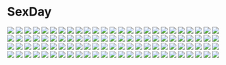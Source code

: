 # SexDay
![](https://konachan.com/image/7ef42459616596f81d3313c3304a6a41/Konachan.com%20-%20282730%20armor%20bow%20brown_hair%20building%20chrisha_%28king%27s_raid%29%20dress%20flowers%20gloves%20green_eyes%20king%27s_raid%20long_hair%20thighhighs%20twintails.jpg)
![](https://konachan.com/image/9437b318138cb3e8c0d0d78734f20f3a/Konachan.com%20-%2058418%20amami_haruka%20hoshii_miki%20idolmaster%20kisaragi_chihaya.jpg)
![](https://konachan.com/image/f552b35c6686708ac7de155040d11507/Konachan.com%20-%20167567%20aida_mana%20ass%20blue_eyes%20blue_hair%20blush%20boots%20choker%20dildo%20elenab%20group%20long_hair%20nopan%20nude%20pink_eyes%20precure%20pussy%20red_hair%20tears%20wet%20white.jpg)
![](https://konachan.com/image/f9faa7c449dcb8e5c49ac0b61eac64d4/Konachan.com%20-%2054852%20makinami_mari_illustrious%20neon_genesis_evangelion%20polychromatic.jpg)
![](https://konachan.com/image/b242b58eae4317abbc9a1f968ba6f1d8/Konachan.com%20-%20126839%20blue_eyes%20bouno_satoshi%20close%20hat%20original.jpg)
![](https://konachan.com/jpeg/29388eb21f1aecbc006ccbcfa1ccc558/Konachan.com%20-%20197490%20bed%20blush%20breasts%20game_cg%20gray_hair%20nipples%20no_bra%20ojitcha%20panties%20peassoft%20purple_eyes%20spread_legs%20touma_misuzu%20twintails%20underwear.jpg)
![](https://konachan.com/image/cd731e19ff35da39c45085d0c991e32e/Konachan.com%20-%2072043%20jpeg_artifacts%20madobe_nanami%20microsoft%20os-tan%20windows.jpg)
![](https://konachan.com/jpeg/43b6df4947de52fcaefbed4d78d30174/Konachan.com%20-%20235663%20aka_tsuki%20bed%20blonde_hair%20breasts%20headband%20kasumigaoka_utaha%20long_hair%20pantyhose%20red_eyes%20school_uniform%20skirt%20undressing.jpg)
![](https://konachan.com/jpeg/0c4232c189983bdeb8067d97cec298d4/Konachan.com%20-%20259478%20aircraft%20blonde_hair%20brown_eyes%20building%20city%20clouds%20hoodie%20long_hair%20original%20scenic%20sky%20tokunaga_akimasa.jpg)
![](https://konachan.com/image/9f9e16f3f8067ec8cdbba0f38ea6f5e5/Konachan.com%20-%20267911%20aliasing%20aqua_eyes%20blush%20bow%20breasts%20cheerleader%20hasumi_%28hasubatake39%29%20headband%20long_hair%20original%20red_hair%20skirt.jpg)
![](https://konachan.com/image/d378f95b4bb3fb0fd2fbdbf51562f124/Konachan.com%20-%20179530%202girls%20armor%20black_hair%20blue_eyes%20gloves%20kill_la_kill%20kiryuin_satsuki%20long_hair%20matoi_ryuuko%20negresco%20purple_eyes%20short_hair%20underboob.jpg)
![](https://konachan.com/image/d5088787954710122056144bb06ec7a4/Konachan.com%20-%20173745%20flowers%20gray_hair%20green_eyes%20hayashi_kewi%20headband%20katana%20konpaku_youmu%20myon%20short_hair%20skirt%20sword%20touhou%20weapon.jpg)
![](https://konachan.com/jpeg/394a9bf2efa0b93f6d208c7c8976fcbc/Konachan.com%20-%20278426%20aqua_eyes%20blush%20breast_hold%20breasts%20cameltoe%20cum%20navel%20nipples%20no_bra%20panties%20scan%20shirt_lift%20short_hair%20tagme_%28artist%29%20underwear%20white.jpg)
![](https://konachan.com/jpeg/8739dbfbac1154ba2937aab3d99b710d/Konachan.com%20-%20271523%20blush%20braids%20brown_hair%20japanese_clothes%20lolita_fashion%20long_hair%20matsumiya_kiseri%20red_eyes%20scan%20socks.jpg)
![](https://konachan.com/image/23bad2a13d351b11398426d46cfc1a11/Konachan.com%20-%20251934%20aqua_eyes%20blonde_hair%20blush%20breasts%20heart%20long_hair%20no_bra%20original%20panties%20ponytail%20shorts%20striped_panties%20thighhighs%20underwear%20zettai_ryouiki.jpg)
![](https://konachan.com/image/422b8ec712bef5873867cb9f00253db8/Konachan.com%20-%2083048%20blue_eyes%20green_hair%20hinasaki%20japanese_clothes%20kochiya_sanae%20long_hair%20miko%20nopan%20touhou.jpg)
![](https://konachan.com/jpeg/162ac4efc4108acc1745ef9407167598/Konachan.com%20-%20282996%20blonde_hair%20blue_eyes%20blush%20butterfly%20close%20cona_kinaco%20gradient%20long_hair%20original%20ponytail.jpg)
![](https://konachan.com/image/83e227b8edefd25be515da770a50a338/Konachan.com%20-%20281436%20animal%20black_hair%20building%20cat%20clouds%20industrial%20lighthouse%20long_hair%20original%20ponytail%20scenic%20signed%20skirt%20sky%20stars%20sunset%20train%20water.jpg)
![](https://konachan.com/image/c2690b8c7cdc17a546e80912b91bc246/Konachan.com%20-%20260286%20albedo%20avamone%20black_hair%20breasts%20cleavage%20demon%20dress%20elbow_gloves%20gloves%20horns%20long_hair%20no_bra%20overlord%20signed%20wings%20yellow_eyes.jpg)
![](https://konachan.com/image/4e2f098b0fb3b77b131f5b9d81ee704e/Konachan.com%20-%2066070%20animal_ears%20blue_eyes%20bunny_ears%20bunnygirl%20haru_aki%20long_hair%20megurine_luka%20pink_hair%20vocaloid.jpg)
![](https://konachan.com/jpeg/e4854b0b69eb5dd9fc1c0a0c67a8a98b/Konachan.com%20-%20257350%20black_hair%20boat%20brown_eyes%20clouds%20ebizome%20elbow_gloves%20gloves%20long_hair%20navel%20panties%20sky%20spread_legs%20thighhighs%20underwear%20water%20weapon.jpg)
![](https://konachan.com/image/72274baa6b5db5a34cbaae38868db590/Konachan.com%20-%20177875%20flowers%20gloves%20green_eyes%20green_hair%20hatsune_miku%20long_hair%20sayamachi%20vocaloid.jpg)
![](https://konachan.com/jpeg/87429b9dde494cef300c9694abc83354/Konachan.com%20-%20300886%20a.yuuki%20censored%20green_hair%20male%20nude%20orange_eyes%20original%20penis%20sex%20short_hair.jpg)
![](https://konachan.com/image/2e4ef700b8064b119f0c5de58601d3f3/Konachan.com%20-%2039808%20hayasaka_hiyori%20mizuiro%20panties%20underwear%20white.jpg)
![](https://konachan.com/image/e3f1192d5e1b542ca1581768844ae034/Konachan.com%20-%2067303%20akaba_chizuru%20sakurano_kurimu%20school_uniform%20seitokai_no_ichizon%20shiina_mafuyu%20shiina_minatsu%20sugisaki_ken.jpg)
![](https://konachan.com/image/428c864efc4a3b9ea68524818275da6e/Konachan.com%20-%2091074%202girls%20blush%20brown_eyes%20brown_hair%20japanese_clothes%20long_hair%20misaka_mikoto%20pink_eyes%20shirai_kuroko%20short_hair%20to_aru_majutsu_no_index%20twintails%20wink.jpg)
![](https://konachan.com/image/a291d3738a91313d9c4991892793fde7/Konachan.com%20-%2098807%20akiyama_mio%20amakusa_shino%20infinite_stratos%20k-on%21%20kore_wa_zombie_desu_ka%3F%20kumashiro_maya%20saitoyu00%20seitokai_yakuindomo%20shinonono_houki%20white.jpg)
![](https://konachan.com/jpeg/cfc49d82efc743c8e191595a2d7a39d8/Konachan.com%20-%20234342%20ass%20barefoot%20bikini%20blonde_hair%20blush%20kaho_okashii%20long_hair%20purple_eyes%20scan%20sky%20sunglasses%20swimsuit%20third-party_edit%20vert%20water.jpg)
![](https://konachan.com/jpeg/5b8e305e1e62d16da155bb9ec9329427/Konachan.com%20-%20245024%20aqua_eyes%20breasts%20elbow_gloves%20fate_%28series%29%20gloves%20handjob%20hewsack%20long_hair%20nipples%20penis%20pointed_ears%20red_hair%20sex%20thighhighs%20uncensored.jpg)
![](https://konachan.com/image/817e20d142a14ce8c2d7bda7bb59f424/Konachan.com%20-%20144637%20blue_eyes%20bra%20braids%20brown_hair%20khalitzburg%20navel%20original%20panties%20see_through%20short_hair%20stockings%20underwear.jpg)
![](https://konachan.com/jpeg/e45dd9e9d95ceb7f8d6917b1e68868da/Konachan.com%20-%20252800%20anthropomorphism%20boots%20breasts%20brown_eyes%20brown_hair%20haruna_%28kancolle%29%20japanese_clothes%20kantai_collection%20long_hair%20petals%20thighhighs%20white.jpg)
![](https://konachan.com/jpeg/235c9fd696ff56a4148d20fa26040748/Konachan.com%20-%20104620%202girls%20aqua_eyes%20aqua_hair%20ass%20cameltoe%20goma_azarasi%20headphones%20panties%20pink_hair%20skirt%20tattoo%20thighhighs%20twintails%20underwear%20upskirt%20vocaloid.jpg)
![](https://konachan.com/jpeg/f2276e153e8a3dbb344aafdfbd8559b9/Konachan.com%20-%20135214%20breasts%20cropped%20food%20fruit%20naruse_mamoru%20nipples%20nude%20original%20pink_hair%20strawberry%20thighhighs%20topless.jpg)
![](https://konachan.com/image/05ba1fb654ebcb7c1c41046d28d630dc/Konachan.com%20-%2043475%20crueltear%20trigger_heart_exelica.jpg)
![](https://konachan.com/jpeg/32e3b033801f10ab4f6868c66dc7c428/Konachan.com%20-%20186616%20armored_core%20armored_core_5%20ebizome%20mecha%20signed.jpg)
![](https://konachan.com/image/1e52653928a19eb0b5479c05948f5815/Konachan.com%20-%20299260%202girls%20anthropomorphism%20azur_lane%20breast_hold%20breasts%20cleavage%20dido_%28azur_lane%29%20long_hair%20maid%20schreibe_shura%20short_hair%20sirius_%28azur_lane%29%20white.jpg)
![](https://konachan.com/image/073da8e66cc2921cdef3493f0dd5cab1/Konachan.com%20-%20291728%20animal_ears%20ass%20bed%20black_hair%20catgirl%20dress%20gradient%20moon%20nopan%20original%20polychromatic%20red_eyes%20sheya%20short_hair%20signed%20skull%20tail%20tattoo.jpg)
![](https://konachan.com/image/124c16181bedb71036c1ff40178dc34b/Konachan.com%20-%2070248%20g-taste%20long_hair%20tagme.jpg)
![](https://konachan.com/image/07a66b8f08407b2f0dac63dfaeccfe5a/Konachan.com%20-%20238236%202girls%20animal%20bird%20book%20bow%20brown_hair%20candy%20glasses%20green_eyes%20lollipop%20long_hair%20original%20twins%20twintails%20water%20watermark%20yukisaki_mayui.jpg)
![](https://konachan.com/image/2fb30b7ce41d7752e9f7fc319cdb0739/Konachan.com%20-%20180190%20alcd%20clouds%20dragon%20gloves%20katana%20long_hair%20orange_eyes%20original%20pixiv_fantasia%20pointed_ears%20red_hair%20sword%20water%20weapon.jpg)
![](https://konachan.com/jpeg/d18b3d3ad0d5333ddacabf520707badf/Konachan.com%20-%20191737%20breasts%20gaston18%20nipples%20tagme%20third-party_edit%20wet%20white.jpg)
![](https://konachan.com/image/55d4b525d9a6d25ab75b1fcac15b196a/Konachan.com%20-%20272213%20animal_ears%20black_hair%20blue_eyes%20catgirl%20chibi%20choker%20food%20gems_company%20hoodie%20mizushima_aoi%20short_hair%20tama_%28tama-s%29.jpg)
![](https://konachan.com/image/9d73b4e700177cf2df9ac5d9b778a7bd/Konachan.com%20-%20246683%20ahri_%28league_of_legends%29%20animal_ears%20blue_hair%20cum%20foxgirl%20handjob%20league_of_legends%20multiple_tails%20penis%20ricegnat%20short_hair%20tail%20uncensored.jpg)
![](https://konachan.com/image/097d1107fea99404a84f7a21315ed1c2/Konachan.com%20-%2053527%20blue_eyes%20blue_hair%20ikamusume%20long_hair%20shinryaku%21_ikamusume%20white.jpg)
![](https://konachan.com/image/99cda16bb5f21ed49e0378c9d0509548/Konachan.com%20-%20191230%20beach%20brown_eyes%20green_hair%20tagme.jpg)
![](https://konachan.com/jpeg/a5a8ca70a620be5be66b6c3d3fbdbf44/Konachan.com%20-%20140967%20elena_peoples%20eureka_seven_ao%20vector.jpg)
![](https://konachan.com/jpeg/98bd161d0a04b5c6a3cf9122ac4330e7/Konachan.com%20-%2059279%20akiyama_mio%20hirasawa_yui%20k-on%21%20kotobuki_tsumugi%20tainaka_ritsu.jpg)
![](https://konachan.com/image/93b86f9158ba04f137bde177b3079ecc/Konachan.com%20-%20289371%20blonde_hair%20blush%20bow%20brown_eyes%20close%20flowers%20headdress%20horns%20leaves%20long_hair%20original%20ribbons%20rose%20shiwasu_horio.jpg)
![](https://konachan.com/jpeg/7cb87bfdb3d4229ba1281e4cc169a868/Konachan.com%20-%20115322%20bra%20breasts%20deego_%28omochi_bazooka%29%20kochiya_sanae%20nipples%20open_shirt%20panties%20panty_pull%20touhou%20underwear.jpg)
![](https://konachan.com/jpeg/1c67c75ad39301c8972ce73d92649dc7/Konachan.com%20-%20240958%20ass%20bra%20breasts%20brown_eyes%20brown_hair%20computer%20long_hair%20original%20panties%20saitom%20underwear.jpg)
![](https://konachan.com/image/319161cdc5d3a93e00181dbbe2d3b709/Konachan.com%20-%20249834%20apron%20aqua_eyes%20bow%20braids%20cake%20dress%20food%20fruit%20gloves%20green_eyes%20group%20headband%20loli%20long_hair%20original%20pink_hair%20short_hair%20strawberry%20twintails.jpg)
![](https://konachan.com/jpeg/ebe263934bf1a66c6953beece6672209/Konachan.com%20-%20290307%20aoi_yun%20bed%20blonde_hair%20blush%20breasts%20cleavage%20garter%20long_hair%20no_bra%20original%20panties%20red_eyes%20see_through%20twintails%20underwear%20waifu2x.jpg)
![](https://konachan.com/jpeg/aac57e089d1b8761277cd11de2ce0996/Konachan.com%20-%20243557%20love_live%21_school_idol_project%20nishikino_maki%20tagme_%28artist%29%20yazawa_nico.jpg)
![](https://konachan.com/jpeg/adca5c875aa142bcd8875b2512ec6476/Konachan.com%20-%20251299%20game_cg%20ichiri%20sakura_hanpen%20sakura_hitohira_koi_moyou%20takazawa_miaya.jpg)
![](https://konachan.com/image/1fa6160ca140479bcea013abb4261c33/Konachan.com%20-%20296445%20anthropomorphism%20asashio_%28kancolle%29%20bra%20group%20kantai_collection%20kiyoshimo_%28kancolle%29%20kusaka_souji%20long_hair%20navel%20panties%20underwear%20wink.jpg)
![](https://konachan.com/jpeg/885c742b2741e86ec9ed9d051b3f5707/Konachan.com%20-%20199659%20blue_hair%20hatsune_miku%20long_hair%20sky%20tie%20twintails%20vocaloid%20wings.jpg)
![](https://konachan.com/jpeg/fa73609568f5e3040f7c5c9862f7e503/Konachan.com%20-%2095389%20bow%20butterfly%20dress%20green_eyes%20green_hair%20kagiyama_hina%20touhou%20tyuuten.jpg)
![](https://konachan.com/jpeg/5f00ef1d83f71680c49e8231cba8ae74/Konachan.com%20-%20262969%20anthropomorphism%20anus%20bed%20black_eyes%20black_hair%20blush%20censored%20jack_dempa%20kneehighs%20pussy%20sendai_%28kancolle%29%20short_hair%20sideboob%20spread_legs%20wet.jpg)
![](https://konachan.com/jpeg/7b28cb760c0d7cdc04463370237e7b51/Konachan.com%20-%2030836%20arietta%20bed%20blonde_hair%20crown%20game_cg%20lyrical_lyric%20marmalade%20ribbons.jpg)
![](https://konachan.com/image/038e98e273af6d13417140ef2569dc0d/Konachan.com%20-%20136630%20blush%20bra%20komori_kei%20lisa_eostre%20open_shirt%20panties%20pantyhose%20school_uniform%20skirt%20underwear%20walkure_romanze.jpg)
![](https://konachan.com/jpeg/2b9c7f49c05ec76cfb6aebff40256922/Konachan.com%20-%20222483%20dualscreen%20kyou_kzn%20long_hair%20original%20pantyhose%20polychromatic%20short_hair%20signed%20white%20white_hair%20wings.jpg)
![](https://konachan.com/image/30a31da45c725ba3682a0b717f78a282/Konachan.com%20-%2024218%20amaterasu%20issun%20okami%20sakuya%20ushiwakamaru.jpg)
![](https://konachan.com/jpeg/ef94a8fa5edef8c12ab33e9e55780729/Konachan.com%20-%20286446%20aliasing%20blue_eyes%20date_a_live%20elbow_gloves%20feathers%20fish.boy%20gloves%20headdress%20long_hair%20panties%20skirt%20thighhighs%20underwear%20white_hair.jpg)
![](https://konachan.com/jpeg/228799603f3f2619238143403780bfef/Konachan.com%20-%20268217%20anthropomorphism%20ass%20azur_lane%20black_hair%20blush%20cameltoe%20drink%20hcci_pcci%20headphones%20long_island_%28azur_lane%29%20panties%20sleeping%20underwear.jpg)
![](https://konachan.com/image/566654cd85a355e53c3492a66a070c01/Konachan.com%20-%20282723%20ass%20blush%20original%20saiki_akari_%28akarium_sk%29%20swimsuit.jpg)
![](https://konachan.com/image/c41f764da941ea675882417f1e5be500/Konachan.com%20-%2010287%20blonde_hair%20chii%20chobits%20long_hair%20school_uniform%20sumomo.jpg)
![](https://konachan.com/jpeg/8f5f8e535c555d52af82972f658b0bb3/Konachan.com%20-%20297256%20blush%20granblue_fantasy%20japanese_clothes%20long_hair%20navel%20red_eyes%20skirt%20tagme_%28artist%29%20tears%20twintails%20vikala_%28granblue_fantasy%29%20white_hair.jpg)
![](https://konachan.com/jpeg/927f6d064dde6476052186ca36fdb5c2/Konachan.com%20-%20125460%202girls%20book%20boots%20bow%20demon%20dress%20hat%20heart%20koakuma%20patchouli_knowledge%20purple_eyes%20purple_hair%20shoujo_ai%20thighhighs%20touhou%20wings%20xjr1250.jpg)
![](https://konachan.com/jpeg/41571aebbb1db9267cb11e8b77825f42/Konachan.com%20-%20226695%20akai_sashimi%20braids%20dress%20gray_hair%20hat%20horns%20long_hair%20mecha%20original%20ponytail%20witch%20witch_hat.jpg)
![](https://konachan.com/jpeg/bfe35535420f5b1bcbbd6faca3ab8a1b/Konachan.com%20-%20297299%20black_hair%20ibuki_notsu%20long_hair%20magic%20red_eyes%20reiuji_utsuho%20stars%20thighhighs%20touhou%20watermark%20wings.jpg)
![](https://konachan.com/image/241dd4f74a6a3f1a029b02b320f38024/Konachan.com%20-%2094485%20durarara%21%21%20heiwajima_shizuo.jpg)
![](https://konachan.com/image/7d2944a3f836de407913609dc7843150/Konachan.com%20-%2055436%20bondage%20breasts%20collar%20iizuki_tasuku%20kirihara_mana%20nipples%20nude%20pink_hair%20ponytail%20temptation_h.jpg)
![](https://konachan.com/image/d2ab0bfae3aa0ef586acb4f16c196adc/Konachan.com%20-%2031544%20blue_eyes%20blue_hair%20blush%20brown_eyes%20favorite%20game_cg%20gray_hair%20happy_margaret%21%20kokonoka%20minahase_karin%20red_hair%20rindou_saki%20school_uniform.jpg)
![](https://konachan.com/image/64ac38d2a86e3df120f75ef1de201cf3/Konachan.com%20-%2028778%20edomae_luna%20iinchou_%28seto_no_hanayome%29%20michishio_nagasumi%20seto_no_hanayome%20seto_san%20shiranui_akeno%20white%20zenigata_mawari.jpg)
![](https://konachan.com/image/4513ecb77dfff9eab861d603b6ca234f/Konachan.com%20-%20143589%20chain%20elbow_gloves%20fish_%28artist%29%20gloves%20gumi%20long_hair%20pink_eyes%20pink_hair%20thighhighs%20torn_clothes%20unmei_no_tobira_%28vocaloid%29%20vocaloid.jpg)
![](https://konachan.com/image/0efb41375cff263f9797776cd96f6c27/Konachan.com%20-%20193508%20aqua_eyes%20aqua_hair%20ass%20bow%20christmas%20gloves%20hat%20long_hair%20nian%20no_bra%20panties%20santa_hat%20thighhighs%20twintails%20underboob%20underwear%20vocaloid.jpg)
![](https://konachan.com/image/17152c3dda1f24468b68e16be5deaa6d/Konachan.com%20-%20105441%20brown_hair%20grune%20inami_mahiru%20short_hair%20waitress%20working%21%21.jpg)
![](https://konachan.com/image/2fa6ec93ac6ddad5d33c9dd1afcc84ff/Konachan.com%20-%20258246%20anthropomorphism%20cinnabar%20close%20houseki_no_kuni%20longyu.jpg)
![](https://konachan.com/jpeg/ebd4f09fcab39ea63c5b223561dfb181/Konachan.com%20-%20139802%20beatmania_iidx%20happy_core%20japanese_clothes%20kinoshita_ichi%20long_hair%20miko%20red_eyes%20red_hair%20shrine%20umegiri_ameto.jpg)
![](https://konachan.com/jpeg/c308f371b3c8f017775a748142737f2b/Konachan.com%20-%20298268%202girls%20blush%20bow%20elbow_gloves%20flowers%20gloves%20green_eyes%20long_hair%20nijisanji%20orange_hair%20red_eyes%20ribbons%20short_hair%20twintails%20yanoynk%20yorumi_rena.jpg)
![](https://konachan.com/jpeg/1d2a53cca879f07f50f4f86f1c4d03c3/Konachan.com%20-%20192716%20blue_eyes%20bodysuit%20clouds%20elbow_gloves%20game_cg%20gloves%20ichinose_rika%20purple_hair%20short_hair%20skintight%20sky%20sprite%20suzumori%20water%20yuuki_itsuka.jpg)
![](https://konachan.com/jpeg/60e8a765164877a6c13129670cd56db6/Konachan.com%20-%20265983%20bb_%28fate%29%20breasts%20cameltoe%20fate_grand_order%20fate_%28series%29%20long_hair%20purple_eyes%20purple_hair%20ribbons%20skirt%20skirt_lift%20swimsuit%20tagme_%28artist%29%20white.jpg)
![](https://konachan.com/jpeg/f6371759b3543c907775bde3ffdde05b/Konachan.com%20-%20216452%20bed%20book%20bra%20gray_hair%20headphones%20hoshi_o_mite%20long_hair%20open_shirt%20original%20panties%20phone%20pink_eyes%20shirt%20thighhighs%20underwear.jpg)
![](https://konachan.com/jpeg/632a934a74a3233fff8ea17e96348931/Konachan.com%20-%20220323%20hatsune_miku%20long_hair%20nikek96%20vocaloid.jpg)
![](https://konachan.com/image/124bc403c4242b7af99d5d5dbb79e443/Konachan.com%20-%2033472%20.hack__%20.hack__g.u.%20.hack__link%20.hack__roots%20biwa%20haseo%20ovan.jpg)
![](https://konachan.com/jpeg/88e13d0688cfbb91e4f4e4d8a6d5c23e/Konachan.com%20-%20116290%20game_cg%20love_2_quad%20marmalade%20naruse_hirofumi%20toudou_chitose.jpg)
![](https://konachan.com/image/809bfb2d6c80382c846c09cf1e49b5da/Konachan.com%20-%20264911%20black_hair%20breasts%20couch%20dress%20fate_apocrypha%20fate_%28series%29%20long_hair%20orange_eyes%20pointed_ears%20pspmaru%20semiramis%20thighhighs.jpg)
![](https://konachan.com/jpeg/fe193a6e03b64b7b10bdf5973e81ce25/Konachan.com%20-%20157766%20clouds%20feathers%20japanese_clothes%20miko%20nibiiro_shizuka%20original%20red_eyes%20red_hair%20sky%20tagme%20wings.jpg)
![](https://konachan.com/image/9c498eca963cc0bf0556d1e6d628990e/Konachan.com%20-%2086870%20aqua_eyes%20blue_hair%20breasts%20furukawa_yui%20game_cg%20kuroya_shinobu%20nipples%20nude%20trumple%20ushinawareta_mirai_wo_motomete.jpg)
![](https://konachan.com/image/f9fd09b6a6a7478c7d27deec12a3ba76/Konachan.com%20-%2042107%20fairy%20green_eyes%20hat%20lily_white%20long_hair%20orange_hair%20ribbons%20touhou.jpg)
![](https://konachan.com/image/2e8268ea782e01edf9771942610f9113/Konachan.com%20-%20279343%20bow%20butterfly%20flowers%20gothic%20hekicha%20instrument%20long_hair%20original%20pantyhose%20piano%20red_eyes%20red_hair%20twintails.jpg)
![](https://konachan.com/image/0cfb24979c412c705f2150d271e02648/Konachan.com%20-%20104696%20hanasaku_iroha%20japanese_clothes%20matsumae_ohana%20oshimizu_nako%20tsurugi_minko.jpg)
![](https://konachan.com/image/cc5d596c4dffba9df0b45a858957548a/Konachan.com%20-%20262584%20aqua_eyes%20azur_lane%20blush%20breasts%20cleavage%20dress%20gloves%20headdress%20long_hair%20panties%20skirt_lift%20stockings%20tiara%20twintails%20underwear%20watermark.jpg)
![](https://konachan.com/image/877dac91c88d801c4c6709fd1c4d31e8/Konachan.com%20-%20189468%20animal_ears%20bed%20blush%20brown_eyes%20brown_hair%20long_hair%20original%20phone%20shorts%20teddy_bear%20thighhighs%20wristwear%20zhuxiao517.jpg)
![](https://konachan.com/jpeg/ebfe82ef7442b76ba1cf156e54f8d003/Konachan.com%20-%20232009%202girls%20bell%20bikini%20breasts%20catgirl%20choker%20cleavage%20cropped%20drink%20fang%20food%20fruit%20gun%20hug%20long_hair%20navel%20pool%20swimsuit%20tail%20weapon%20wink%20wristwear.jpg)
![](https://konachan.com/image/d06b3b6942e956fd1ab2bdf93b5675a3/Konachan.com%20-%20263138%20aqua_eyes%20blue_eyes%20boots%20brown_hair%20gloves%20grass%20green_hair%20hat%20link_%28zelda%29%20male%20pointed_ears%20saria_%28zelda%29%20short_hair%20shorts%20watermark.jpg)
![](https://konachan.com/image/116b6b64cf670ed855eb5af201ee6c63/Konachan.com%20-%20215835%20aliasing%20blush%20censored%20hat%20japanese_clothes%20navel%20nipples%20penis%20purple_eyes%20purple_hair%20pussy%20pussy_juice%20reiha%20sex%20short_hair%20spread_legs%20touhou%20wet.jpg)
![](https://konachan.com/jpeg/c8a05cc4edb1fa3312c91a9674118c5d/Konachan.com%20-%20142019%20astronauts%20black_hair%20blue_hair%20blush%20breasts%20censored%20churack_ririela%20erect%21%20game_cg%20horns%20navel%20nipples%20piromizu%20pointed_ears%20sex%20tail%20wings.jpg)
![](https://konachan.com/jpeg/da817f8048803c8208780dcbe60b0280/Konachan.com%20-%2042902%20asuku_san%20itsuka_todoku_anosorani%20long_hair%20pantyhose%20purple_eyes%20umbrella.jpg)
![](https://konachan.com/jpeg/4e566357e0c00cc07c83385d06c6a0a0/Konachan.com%20-%2017518%20close%20pani_poni_dash%20serizawa_akane.jpg)
